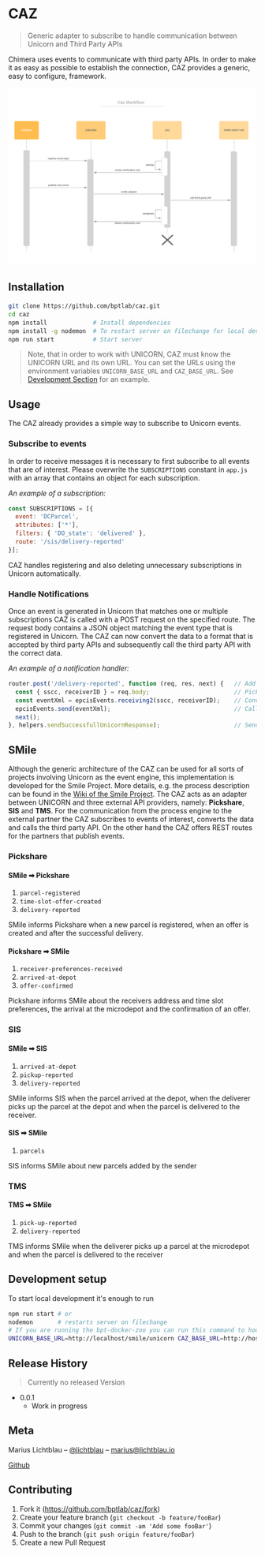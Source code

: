 # CAZ
> Generic adapter to subscribe to handle communication between Unicorn and Third Party APIs

<!-- [![NPM Version][npm-image]][npm-url]
[![Build Status][travis-image]][travis-url]
[![Downloads Stats][npm-downloads]][npm-url] -->

Chimera uses events to communicate with third party APIs. In order to make it as easy as possible to establish the connection, CAZ provides a generic, easy to configure, framework.

![](documentation/caz_workflow.png)

## Installation

```sh
git clone https://github.com/bptlab/caz.git
cd caz
npm install             # Install dependencies
npm install -g nodemon  # To restart server on filechange for local development
npm run start           # Start server
```

> Note, that in order to work with UNICORN, CAZ must know the UNICORN URL and its own URL. 
You can set the URLs using the environment variables `UNICORN_BASE_URL` and `CAZ_BASE_URL`.
See [Development Section](#development-setup) for an example.

## Usage

The CAZ already provides a simple way to subscribe to Unicorn events.

### Subscribe to events

In order to receive messages it is necessary to first subscribe to all events that are of interest.
Please overwrite the `SUBSCRIPTIONS` constant in `app.js` with an array that contains an object for each subscription.

*An example of a subscription:*

```javascript
const SUBSCRIPTIONS = [{
  event: 'DCParcel',
  attributes: ['*'],
  filters: { 'DO_state': 'delivered' },
  route: '/sis/delivery-reported'
}];
```

CAZ handles registering and also deleting unnecessary subscriptions in Unicorn automatically.

### Handle Notifications

Once an event is generated in Unicorn that matches one or multiple subscriptions CAZ is called with a POST request on the specified route.
The request body contains a JSON object matching the event type that is registered in Unicorn.
The CAZ can now convert the data to a format that is accepted by third party APIs and subsequently call the third party API with the correct data.

*An example of a notification handler:*

```javascript
router.post('/delivery-reported', function (req, res, next) {   // Add route defined by subscription
  const { sscc, receiverID } = req.body;                        // Pick only necessary event information
  const eventXml = epcisEvents.receiving2(sscc, receiverID);    // Convert JSON to XML expected by third party API
  epcisEvents.send(eventXml);                                   // Call third party API with correct data
  next();
}, helpers.sendSuccessfullUnicornResponse);                     // Send success response to Unicorn
```

## SMile

Although the generic architecture of the CAZ can be used for all sorts of projects involving Unicorn as the event engine, this implementation is developed for the Smile Project. 
More details, e.g. the process description can be found in the [Wiki of the Smile Project](https://github.com/bptlab/smile/wiki).
The CAZ acts as an adapter between UNICORN and three external API providers, namely: **Pickshare**, **SIS** and **TMS**.
For the communication from the process engine to the external partner the CAZ subscribes to events of interest, converts the data and calls the third party API.
On the other hand the CAZ offers REST routes for the partners that publish events.

### Pickshare

#### SMile ➡ Pickshare

1. `parcel-registered`
1. `time-slot-offer-created`
1. `delivery-reported`

SMile informs Pickshare when a new parcel is registered, when an offer is created and after the successful delivery.

#### Pickshare ➡ SMile

1. `receiver-preferences-received`
1. `arrived-at-depot`
1. `offer-confirmed`

Pickshare informs SMile about the receivers address and time slot preferences, the arrival at the microdepot and the confirmation of an offer. 

### SIS

#### SMile ➡ SIS

1. `arrived-at-depot`
1. `pickup-reported`
1. `delivery-reported`

SMile informs SIS when the parcel arrived at the depot, when the deliverer picks up the parcel at the depot and when the parcel is delivered to the receiver.

#### SIS ➡ SMile

1. `parcels`

SIS informs SMile about new parcels added by the sender

### TMS

#### TMS ➡ SMile

1. `pick-up-reported` 
1. `delivery-reported`

TMS informs SMile when the deliverer picks up a parcel at the microdepot and when the parcel is delivered to the receiver

## Development setup

To start local development it's enough to run

```sh
npm run start # or
nodemon       # restarts server on filechange
# If you are running the bpt-docker-zoo you can run this command to hook up the CAZ
UNICORN_BASE_URL=http://localhost/smile/unicorn CAZ_BASE_URL=http://host.docker.internal:3000 nodemon
```

## Release History

> Currently no released Version

* 0.0.1
    * Work in progress

## Meta

Marius Lichtblau – [@lichtblau](https://twitter.com/lichtblau) – marius@lichtblau.io

[Github](https://github.com/mlichtblau)

## Contributing

1. Fork it (<https://github.com/bptlab/caz/fork>)
2. Create your feature branch (`git checkout -b feature/fooBar`)
3. Commit your changes (`git commit -am 'Add some fooBar'`)
4. Push to the branch (`git push origin feature/fooBar`)
5. Create a new Pull Request

<!-- Markdown link & img dfn's -->
[npm-image]: https://img.shields.io/npm/v/datadog-metrics.svg?style=flat-square
[npm-url]: https://npmjs.org/package/datadog-metrics
[npm-downloads]: https://img.shields.io/npm/dm/datadog-metrics.svg?style=flat-square
[travis-image]: https://img.shields.io/travis/dbader/node-datadog-metrics/master.svg?style=flat-square
[travis-url]: https://travis-ci.org/dbader/node-datadog-metrics
[wiki]: https://github.com/yourname/yourproject/wiki

